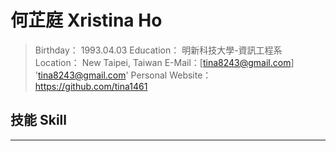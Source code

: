 # 何芷庭 Xristina Ho 

> Birthday： 1993.04.03
> Education： 明新科技大學-資訊工程系
> Location： New Taipei, Taiwan
> E-Mail：[tina8243@gmail.com] 'tina8243@gmail.com' 
> Personal Website： https://github.com/tina1461

## 技能 Skill
***





